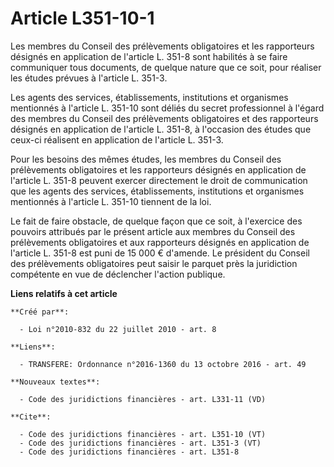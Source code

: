 # Article L351-10-1

Les membres du Conseil des prélèvements obligatoires et les rapporteurs désignés en application de l'article L. 351-8 sont
habilités à se faire communiquer tous documents, de quelque nature que ce soit, pour réaliser les études prévues à l'article
L. 351-3. 

Les agents des services, établissements, institutions et organismes mentionnés à l'article L. 351-10 sont déliés du secret
professionnel à l'égard des membres du Conseil des prélèvements obligatoires et des rapporteurs désignés en application de
l'article L. 351-8, à l'occasion des études que ceux-ci réalisent en application de l'article L. 351-3. 

Pour les besoins des mêmes études, les membres du Conseil des prélèvements obligatoires et les rapporteurs désignés en
application de l'article L. 351-8 peuvent exercer directement le droit de communication que les agents des services,
établissements, institutions et organismes mentionnés à l'article L. 351-10 tiennent de la loi. 

Le fait de faire obstacle, de quelque façon que ce soit, à l'exercice des pouvoirs attribués par le présent article aux
membres du Conseil des prélèvements obligatoires et aux rapporteurs désignés en application de l'article L. 351-8 est puni de
15 000 € d'amende. Le président du Conseil des prélèvements obligatoires peut saisir le parquet près la juridiction
compétente en vue de déclencher l'action publique.

**Liens relatifs à cet article**

	**Créé par**:

	  - Loi n°2010-832 du 22 juillet 2010 - art. 8

	**Liens**:

	  - TRANSFERE: Ordonnance n°2016-1360 du 13 octobre 2016 - art. 49

	**Nouveaux textes**:

	  - Code des juridictions financières - art. L331-11 (VD)

	**Cite**:

	  - Code des juridictions financières - art. L351-10 (VT)
	  - Code des juridictions financières - art. L351-3 (VT)
	  - Code des juridictions financières - art. L351-8
